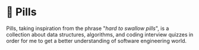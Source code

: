 # 💊 Pills

Pills, taking inspiration from the phrase "_hard to swallow pills_", is a collection about data structures, algorithms, and coding interview quizzes in order for me to get a better understanding of software engineering world.
